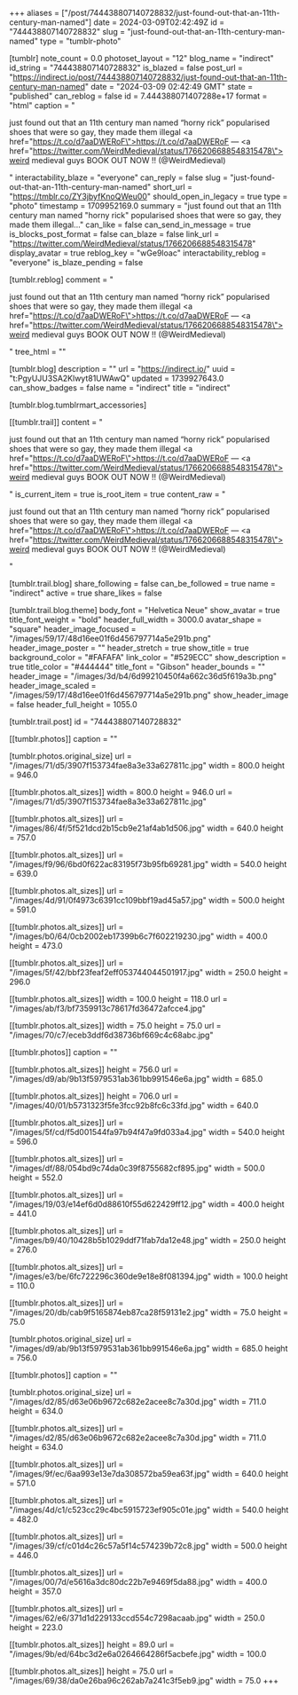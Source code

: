 +++
aliases = ["/post/744438807140728832/just-found-out-that-an-11th-century-man-named"]
date = 2024-03-09T02:42:49Z
id = "744438807140728832"
slug = "just-found-out-that-an-11th-century-man-named"
type = "tumblr-photo"

[tumblr]
note_count = 0.0
photoset_layout = "12"
blog_name = "indirect"
id_string = "744438807140728832"
is_blazed = false
post_url = "https://indirect.io/post/744438807140728832/just-found-out-that-an-11th-century-man-named"
date = "2024-03-09 02:42:49 GMT"
state = "published"
can_reblog = false
id = 7.444388071407288e+17
format = "html"
caption = "<p>just found out that an 11th century man named &ldquo;horny rick&rdquo; popularised shoes that were so gay, they made them illegal <a href=\"https://t.co/d7aaDWERoF\">https://t.co/d7aaDWERoF</a> — <a href=\"https://twitter.com/WeirdMedieval/status/1766206688548315478\">weird medieval guys BOOK OUT NOW !! (@WeirdMedieval)</a></p>"
interactability_blaze = "everyone"
can_reply = false
slug = "just-found-out-that-an-11th-century-man-named"
short_url = "https://tmblr.co/ZY3jbyfKnoQWeu00"
should_open_in_legacy = true
type = "photo"
timestamp = 1709952169.0
summary = "just found out that an 11th century man named \"horny rick\" popularised shoes that were so gay, they made them illegal..."
can_like = false
can_send_in_message = true
is_blocks_post_format = false
can_blaze = false
link_url = "https://twitter.com/WeirdMedieval/status/1766206688548315478"
display_avatar = true
reblog_key = "wGe9loac"
interactability_reblog = "everyone"
is_blaze_pending = false

[tumblr.reblog]
comment = "<p>just found out that an 11th century man named “horny rick” popularised shoes that were so gay, they made them illegal <a href=\"https://t.co/d7aaDWERoF\">https://t.co/d7aaDWERoF</a> — <a href=\"https://twitter.com/WeirdMedieval/status/1766206688548315478\">weird medieval guys BOOK OUT NOW !! (@WeirdMedieval)</a></p>"
tree_html = ""

[tumblr.blog]
description = ""
url = "https://indirect.io/"
uuid = "t:PgyUJU3SA2Klwyt81UWAwQ"
updated = 1739927643.0
can_show_badges = false
name = "indirect"
title = "indirect"

[tumblr.blog.tumblrmart_accessories]

[[tumblr.trail]]
content = "<p>just found out that an 11th century man named &ldquo;horny rick&rdquo; popularised shoes that were so gay, they made them illegal <a href=\"https://t.co/d7aaDWERoF\">https://t.co/d7aaDWERoF</a> &mdash; <a href=\"https://twitter.com/WeirdMedieval/status/1766206688548315478\">weird medieval guys BOOK OUT NOW !! (@WeirdMedieval)</a></p>"
is_current_item = true
is_root_item = true
content_raw = "<p>just found out that an 11th century man named “horny rick” popularised shoes that were so gay, they made them illegal <a href=\"https://t.co/d7aaDWERoF\">https://t.co/d7aaDWERoF</a> — <a href=\"https://twitter.com/WeirdMedieval/status/1766206688548315478\">weird medieval guys BOOK OUT NOW !! (@WeirdMedieval)</a></p>"

[tumblr.trail.blog]
share_following = false
can_be_followed = true
name = "indirect"
active = true
share_likes = false

[tumblr.trail.blog.theme]
body_font = "Helvetica Neue"
show_avatar = true
title_font_weight = "bold"
header_full_width = 3000.0
avatar_shape = "square"
header_image_focused = "/images/59/17/48d16ee01f6d456797714a5e291b.png"
header_image_poster = ""
header_stretch = true
show_title = true
background_color = "#FAFAFA"
link_color = "#529ECC"
show_description = true
title_color = "#444444"
title_font = "Gibson"
header_bounds = ""
header_image = "/images/3d/b4/6d99210450f4a662c36d5f619a3b.png"
header_image_scaled = "/images/59/17/48d16ee01f6d456797714a5e291b.png"
show_header_image = false
header_full_height = 1055.0

[tumblr.trail.post]
id = "744438807140728832"

[[tumblr.photos]]
caption = ""

[tumblr.photos.original_size]
url = "/images/71/d5/3907f153734fae8a3e33a627811c.jpg"
width = 800.0
height = 946.0

[[tumblr.photos.alt_sizes]]
width = 800.0
height = 946.0
url = "/images/71/d5/3907f153734fae8a3e33a627811c.jpg"

[[tumblr.photos.alt_sizes]]
url = "/images/86/4f/5f521dcd2b15cb9e21af4ab1d506.jpg"
width = 640.0
height = 757.0

[[tumblr.photos.alt_sizes]]
url = "/images/f9/96/6bd0f622ac83195f73b95fb69281.jpg"
width = 540.0
height = 639.0

[[tumblr.photos.alt_sizes]]
url = "/images/4d/91/0f4973c6391cc109bbf19ad45a57.jpg"
width = 500.0
height = 591.0

[[tumblr.photos.alt_sizes]]
url = "/images/b0/64/0cb2002eb17399b6c7f602219230.jpg"
width = 400.0
height = 473.0

[[tumblr.photos.alt_sizes]]
url = "/images/5f/42/bbf23feaf2eff053744044501917.jpg"
width = 250.0
height = 296.0

[[tumblr.photos.alt_sizes]]
width = 100.0
height = 118.0
url = "/images/ab/f3/bf7359913c78617fd36472afcce4.jpg"

[[tumblr.photos.alt_sizes]]
width = 75.0
height = 75.0
url = "/images/70/c7/eceb3ddf6d38736bf669c4c68abc.jpg"

[[tumblr.photos]]
caption = ""

[[tumblr.photos.alt_sizes]]
height = 756.0
url = "/images/d9/ab/9b13f5979531ab361bb991546e6a.jpg"
width = 685.0

[[tumblr.photos.alt_sizes]]
height = 706.0
url = "/images/40/01/b5731323f5fe3fcc92b8fc6c33fd.jpg"
width = 640.0

[[tumblr.photos.alt_sizes]]
url = "/images/5f/cd/f5d001544fa97b94f47a9fd033a4.jpg"
width = 540.0
height = 596.0

[[tumblr.photos.alt_sizes]]
url = "/images/df/88/054bd9c74da0c39f8755682cf895.jpg"
width = 500.0
height = 552.0

[[tumblr.photos.alt_sizes]]
url = "/images/19/03/e14ef6d0d88610f55d622429ff12.jpg"
width = 400.0
height = 441.0

[[tumblr.photos.alt_sizes]]
url = "/images/b9/40/10428b5b1029ddf71fab7da12e48.jpg"
width = 250.0
height = 276.0

[[tumblr.photos.alt_sizes]]
url = "/images/e3/be/6fc722296c360de9e18e8f081394.jpg"
width = 100.0
height = 110.0

[[tumblr.photos.alt_sizes]]
url = "/images/20/db/cab9f5165874eb87ca28f59131e2.jpg"
width = 75.0
height = 75.0

[tumblr.photos.original_size]
url = "/images/d9/ab/9b13f5979531ab361bb991546e6a.jpg"
width = 685.0
height = 756.0

[[tumblr.photos]]
caption = ""

[tumblr.photos.original_size]
url = "/images/d2/85/d63e06b9672c682e2acee8c7a30d.jpg"
width = 711.0
height = 634.0

[[tumblr.photos.alt_sizes]]
url = "/images/d2/85/d63e06b9672c682e2acee8c7a30d.jpg"
width = 711.0
height = 634.0

[[tumblr.photos.alt_sizes]]
url = "/images/9f/ec/6aa993e13e7da308572ba59ea63f.jpg"
width = 640.0
height = 571.0

[[tumblr.photos.alt_sizes]]
url = "/images/4d/c1/c523cc29c4bc5915723ef905c01e.jpg"
width = 540.0
height = 482.0

[[tumblr.photos.alt_sizes]]
url = "/images/39/cf/c01d4c26c57a5f14c574239b72c8.jpg"
width = 500.0
height = 446.0

[[tumblr.photos.alt_sizes]]
url = "/images/00/7d/e5616a3dc80dc22b7e9469f5da88.jpg"
width = 400.0
height = 357.0

[[tumblr.photos.alt_sizes]]
url = "/images/62/e6/371d1d229133ccd554c7298acaab.jpg"
width = 250.0
height = 223.0

[[tumblr.photos.alt_sizes]]
height = 89.0
url = "/images/9b/ed/64bc3d2e6a0264664286f5acbefe.jpg"
width = 100.0

[[tumblr.photos.alt_sizes]]
height = 75.0
url = "/images/69/38/da0e26ba96c262ab7a241c3f5eb9.jpg"
width = 75.0
+++
